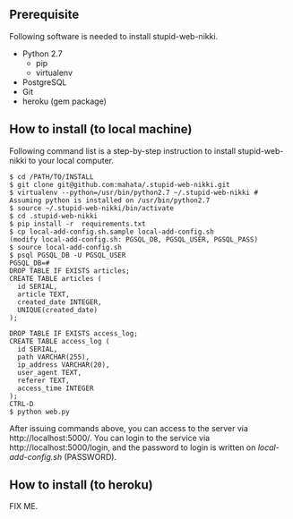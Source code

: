 ## Prerequisite

Following software is needed to install stupid-web-nikki.

* Python 2.7
  * pip
  * virtualenv
* PostgreSQL
* Git
* heroku (gem package)

## How to install (to local machine)

Following command list is a step-by-step instruction to install stupid-web-nikki to your local computer.

    $ cd /PATH/TO/INSTALL
    $ git clone git@github.com:mahata/.stupid-web-nikki.git
    $ virtualenv --python=/usr/bin/python2.7 ~/.stupid-web-nikki # Assuming python is installed on /usr/bin/python2.7
    $ source ~/.stupid-web-nikki/bin/activate
    $ cd .stupid-web-nikki
    $ pip install -r  requirements.txt
    $ cp local-add-config.sh.sample local-add-config.sh
    (modify local-add-config.sh: PGSQL_DB, PGSQL_USER, PGSQL_PASS)
    $ source local-add-config.sh
    $ psql PGSQL_DB -U PGSQL_USER
    PGSQL_DB=#
    DROP TABLE IF EXISTS articles;
    CREATE TABLE articles (
      id SERIAL,
      article TEXT,
      created_date INTEGER,
      UNIQUE(created_date)
    );
    
    DROP TABLE IF EXISTS access_log;
    CREATE TABLE access_log (
      id SERIAL,
      path VARCHAR(255),
      ip_address VARCHAR(20),
      user_agent TEXT,
      referer TEXT,
      access_time INTEGER
    );
    CTRL-D
    $ python web.py

After issuing commands above, you can access to the server via http://localhost:5000/.  You can login to the service via http://localhost:5000/login, and the password to login is written on _local-add-config.sh_ (PASSWORD).

## How to install (to heroku)

FIX ME.

